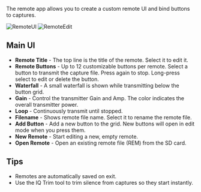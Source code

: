 The remote app allows you to create a custom remote UI and bind buttons to captures.

![RemoteUI](https://github.com/eried/portapack-mayhem/assets/3761006/b0c2245b-d7bd-480e-973a-77b062ac6bfc)
![RemoteEdit](https://github.com/eried/portapack-mayhem/assets/3761006/86783dbe-c51a-44ab-942b-743b9cb3c4c8)

## Main UI

* **Remote Title** - The top line is the title of the remote. Select it to edit it.
* **Remote Buttons** - Up to 12 customizable buttons per remote. Select a button to transmit the capture file. Press again to stop. Long-press select to edit or delete the button.
* **Waterfall** - A small waterfall is shown while transmitting below the button grid.
* **Gain** - Control the transmitter Gain and Amp. The color indicates the overall transmitter power.
* **Loop** - Continuously transmit until stopped.
* **Filename** - Shows remote file name. Select it to rename the remote file.
* **Add Button** - Add a new button to the grid. New buttons will open in edit mode when you press them.
* **New Remote** - Start editing a new, empty remote.
* **Open Remote** - Open an existing remote file (REM) from the SD card.

## Tips
* Remotes are automatically saved on exit.
* Use the IQ Trim tool to trim silence from captures so they start instantly.
